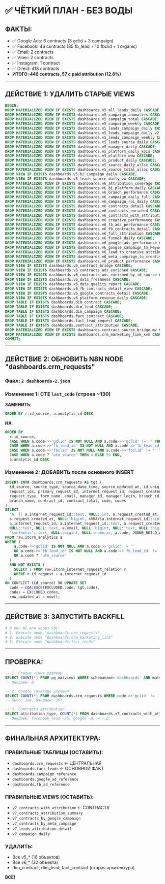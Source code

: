 # ✅ ЧЁТКИЙ ПЛАН - БЕЗ ВОДЫ

## ФАКТЫ:
- ✅ Google Ads: 6 contracts (3 gclid + 3 campaign)
- ✅ Facebook: 46 contracts (35 fb_lead + 10 fbclid + 1 organic)
- ✅ Email: 2 contracts
- ✅ Viber: 2 contracts
- ✅ Instagram: 1 contract
- ✅ Direct: 418 contracts
- **ИТОГО: 446 contracts, 57 с paid attribution (12.8%)**

---

## ДЕЙСТВИЕ 1: УДАЛИТЬ СТАРЫЕ VIEWS

```sql
BEGIN;
DROP MATERIALIZED VIEW IF EXISTS dashboards.v5_all_leads_daily CASCADE;
DROP MATERIALIZED VIEW IF EXISTS dashboards.v5_campaign_anomalies CASCADE;
DROP MATERIALIZED VIEW IF EXISTS dashboards.v5_campaign_total CASCADE;
DROP MATERIALIZED VIEW IF EXISTS dashboards.v5_campaign_weekly CASCADE;
DROP MATERIALIZED VIEW IF EXISTS dashboards.v5_leads_campaign_daily CASCADE;
DROP MATERIALIZED VIEW IF EXISTS dashboards.v5_leads_campaign_daily_v2 CASCADE;
DROP MATERIALIZED VIEW IF EXISTS dashboards.v5_leads_campaign_weekly CASCADE;
DROP MATERIALIZED VIEW IF EXISTS dashboards.v5_leads_source_daily CASCADE;
DROP MATERIALIZED VIEW IF EXISTS dashboards.v5_manager_daily CASCADE;
DROP MATERIALIZED VIEW IF EXISTS dashboards.v5_platform_daily_kpis CASCADE;
DROP MATERIALIZED VIEW IF EXISTS dashboards.v5_platform_wow CASCADE;
DROP MATERIALIZED VIEW IF EXISTS dashboards.v5_product_daily CASCADE;
DROP MATERIALIZED VIEW IF EXISTS dashboards.v5_source_daily_alloc CASCADE;
DROP MATERIALIZED VIEW IF EXISTS dashboards.v5_source_total_alloc CASCADE;
DROP VIEW IF EXISTS dashboards.v5_bi_campaign_daily CASCADE;
DROP VIEW IF EXISTS dashboards.v5_leads_source_daily_vw CASCADE;
DROP MATERIALIZED VIEW IF EXISTS dashboards.v6_attribution_coverage CASCADE;
DROP MATERIALIZED VIEW IF EXISTS dashboards.v6_bi_platform_daily CASCADE;
DROP MATERIALIZED VIEW IF EXISTS dashboards.v6_branch_performance CASCADE;
DROP MATERIALIZED VIEW IF EXISTS dashboards.v6_campaign_daily_full CASCADE;
DROP MATERIALIZED VIEW IF EXISTS dashboards.v6_campaign_roi_daily CASCADE;
DROP MATERIALIZED VIEW IF EXISTS dashboards.v6_contracts_detail CASCADE;
DROP MATERIALIZED VIEW IF EXISTS dashboards.v6_contracts_enriched CASCADE;
DROP MATERIALIZED VIEW IF EXISTS dashboards.v6_contracts_with_attribution_detail CASCADE;
DROP MATERIALIZED VIEW IF EXISTS dashboards.v6_creative_performance CASCADE;
DROP MATERIALIZED VIEW IF EXISTS dashboards.v6_fb_ads_performance CASCADE;
DROP MATERIALIZED VIEW IF EXISTS dashboards.v6_fb_contracts_detail CASCADE;
DROP MATERIALIZED VIEW IF EXISTS dashboards.v6_full_attribution CASCADE;
DROP MATERIALIZED VIEW IF EXISTS dashboards.v6_funnel_daily CASCADE;
DROP MATERIALIZED VIEW IF EXISTS dashboards.v6_google_ads_performance CASCADE;
DROP MATERIALIZED VIEW IF EXISTS dashboards.v6_google_campaign_to_keyword CASCADE;
DROP MATERIALIZED VIEW IF EXISTS dashboards.v6_lead_to_creative_attribution CASCADE;
DROP MATERIALIZED VIEW IF EXISTS dashboards.v6_meta_campaign_to_creative CASCADE;
DROP MATERIALIZED VIEW IF EXISTS dashboards.v6_product_performance CASCADE;
DROP VIEW IF EXISTS dashboards.v6_contract_bridge CASCADE;
DROP VIEW IF EXISTS dashboards.v6_contracts_ads_enriched CASCADE;
DROP VIEW IF EXISTS dashboards.v6_contracts_ads_enriched_by_id_source CASCADE;
DROP VIEW IF EXISTS dashboards.v6_data_freshness CASCADE;
DROP VIEW IF EXISTS dashboards.v6_data_quality_report CASCADE;
DROP VIEW IF EXISTS dashboards.v6_fb_contracts_detail_view CASCADE;
DROP VIEW IF EXISTS dashboards.v6_google_contracts_detail CASCADE;
DROP VIEW IF EXISTS dashboards.v6_platform_revenue_daily CASCADE;
DROP TABLE IF EXISTS dashboards.dim_contract CASCADE;
DROP TABLE IF EXISTS dashboards.dim_lead CASCADE;
DROP TABLE IF EXISTS dashboards.dim_campaign CASCADE;
DROP TABLE IF EXISTS dashboards.fact_contract CASCADE;
DROP TABLE IF EXISTS dashboards.fact_lead_request CASCADE;
DROP TABLE IF EXISTS dashboards.contract_attribution CASCADE;
DROP MATERIALIZED VIEW IF EXISTS dashboards.contract_source_bridge_mv CASCADE;
DROP MATERIALIZED VIEW IF EXISTS dashboards.crm_marketing_link_kvm CASCADE;
COMMIT;
```

---

## ДЕЙСТВИЕ 2: ОБНОВИТЬ N8N NODE "dashboards.crm_requests"

### Файл: `2 dashboards-2.json`

### Изменение 1: CTE `last_code` (строка ~130)

**ЗАМЕНИТЬ**:
```sql
ORDER BY r.id_source, a.analytic_id DESC
```

**НА**:
```sql
ORDER BY
  r.id_source,
  CASE WHEN a.code->>'gclid' IS NOT NULL AND a.code->>'gclid' != '' THEN 1 ELSE 99 END,
  CASE WHEN a.code->>'fb_lead_id' IS NOT NULL AND a.code->>'fb_lead_id' != '' THEN 2 ELSE 99 END,
  CASE WHEN a.code->>'fbclid' IS NOT NULL AND a.code->>'fbclid' != '' THEN 3 ELSE 99 END,
  CASE WHEN a.code ? 'utm_source' THEN 4 ELSE 99 END,
  a.analytic_id DESC
```

### Изменение 2: ДОБАВИТЬ после основного INSERT

```sql
INSERT INTO dashboards.crm_requests AS tgt (
  id_source, source_type, source_date_time, source_updated_at, id_uniq,
  request_ids, primary_request_id, internet_request_id, request_created_at,
  request_type, form_name, email, manager_id, manager_login, branch_id,
  branch_name, contract_id, contract_total, code, codes
)
SELECT
  'A' || a.internet_request_id::text, NULL::int, a.request_created_at,
  a.request_created_at, NULL::bigint, ARRAY[a.internet_request_id]::int[],
  a.internet_request_id, a.internet_request_id::text, a.request_created_at,
  NULL::text, NULL::text, a.email, NULL::bigint, NULL::text, NULL::bigint,
  'synthetic'::text, NULL::bigint, NULL::numeric, a.code, JSONB_BUILD_ARRAY(a.code)
FROM raw.itcrm_analytics a
WHERE (
    a.code->>'gclid' IS NOT NULL AND a.code->>'gclid' != ''
    OR a.code->>'fb_lead_id' IS NOT NULL AND a.code->>'fb_lead_id' != ''
    OR a.code ? 'utm_source'
  )
  AND NOT EXISTS (
    SELECT 1 FROM raw.itcrm_internet_request_relation r
    WHERE r.id_request = a.internet_request_id
  )
ON CONFLICT (id_source) DO UPDATE SET
  code = COALESCE(EXCLUDED.code, tgt.code),
  codes = EXCLUDED.codes,
  row_updated_at = now();
```

---

## ДЕЙСТВИЕ 3: ЗАПУСТИТЬ BACKFILL

```bash
# В n8n UI или через SQL:
# 1. Execute node "dashboards.crm_requests"
# 2. Execute node "dashboards.crm_marketing_link"
# 3. Execute node "dashboards.fact_leads"
```

---

## ПРОВЕРКА:

```sql
-- 1. Старые views удалены
SELECT COUNT(*) FROM pg_matviews WHERE schemaname='dashboards' AND matviewname LIKE 'v5_%';
-- Ожидаем: 0

-- 2. Google coverage улучшен
SELECT COUNT(*) FROM dashboards.crm_requests WHERE code->>'gclid' != '';
-- Было: 128, Ожидаем: 357

-- 3. Contracts attribution
SELECT attribution_type, COUNT(*) FROM dashboards.v7_contracts_with_attribution GROUP BY attribution_type;
-- Ожидаем: facebook_lead ~35, google ~6, и т.д.
```

---

## ФИНАЛЬНАЯ АРХИТЕКТУРА:

### ПРАВИЛЬНЫЕ ТАБЛИЦЫ (ОСТАВИТЬ):
- `dashboards.crm_requests` ← ЦЕНТРАЛЬНАЯ
- `dashboards.fact_leads` ← ОСНОВНОЙ ФАКТ
- `dashboards.campaign_reference`
- `dashboards.google_ad_reference`
- `dashboards.fb_ad_reference`

### ПРАВИЛЬНЫЕ VIEWS (ОСТАВИТЬ):
- `v7_contracts_with_attribution` ← CONTRACTS
- `v7_contracts_attribution_summary`
- `v7_contracts_by_google_campaign`
- `v7_contracts_by_meta_campaign`
- `v7_leads_attribution_detail`
- `v7_campaign_daily`

### УДАЛИТЬ:
- Все v5_* (16 объектов)
- Все v6_* (32 объекта)
- dim_contract, dim_lead, fact_contract (старая архитектура)

**ВСЁ!**
